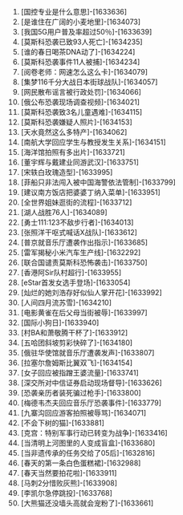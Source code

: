 
1. [国控专业是什么意思]-[1633636]
1. [是谁住在广阔的小麦地里]-[1634073]
1. [我国5G用户普及率超过50％]-[1633639]
1. [莫斯科恐袭已致93人死亡]-[1634235]
1. [谁的春日喝茶DNA动了]-[1634224]
1. [莫斯科恐袭事件11人被捕]-[1634234]
1. [阅卷老师：网速怎么这么卡]-[1634079]
1. [集梦116千分大战日本街球战队]-[1634057]
1. [网民散布谣言被行政处罚]-[1634066]
1. [俄公布恐袭现场调查视频]-[1634021]
1. [莫斯科恐袭致3名儿童遇难]-[1634115]
1. [莫斯科恐袭嫌疑人照片]-[1634153]
1. [天水竟然这么多特产]-[1634062]
1. [南航大学回应学生与教授发生关系]-[1634151]
1. [海洋馆拍照有多出片]-[1633721]
1. [董宇辉与戴建业同游武汉]-[1633751]
1. [宋轶白玫瑰造型]-[1633995]
1. [菲船只非法闯入被中国海警依法管制]-[1633799]
1. [建议南方饭店把婆婆丁纳入菜单]-[1633951]
1. [全世界姐妹逛街的流程]-[1633712]
1. [湖人战胜76人]-[1634089]
1. [勇士111:123不敌步行者]-[1634013]
1. [张照洋干呕式喊话X战队]-[1633612]
1. [普京就音乐厅遭袭作出指示]-[1633685]
1. [雷军揭秘小米汽车生产线]-[1632292]
1. [联合国谴责莫斯科恐怖袭击]-[1633750]
1. [香港阿Sir队村超行]-[1633955]
1. [eStar首发女选手登场]-[1633054]
1. [灿烂的她刘浩存好似仙人掌开花]-[1633992]
1. [人间四月流苏雪]-[1634210]
1. [电影黄雀在后父母当街被辱]-[1633997]
1. [国际小狗日]-[1633940]
1. [村BA和萧敬腾干杯了]-[1633912]
1. [五哈团斜坡剪彩快碎了]-[1634180]
1. [俄驻华使馆就音乐厅遭袭发声]-[1633807]
1. [拉塞尔詹姆斯比翼双飞]-[1634154]
1. [女子回应被指蹭王婆流量]-[1633741]
1. [深交所对中信证券启动现场督导]-[1633626]
1. [恐袭亲历者装死骗过枪手]-[1633800]
1. [梅德韦杰夫回应音乐厅恐袭事件]-[1633779]
1. [九寨沟回应游客拍照被辱骂]-[1634071]
1. [不会下树的猫]-[1633881]
1. [克宫：特别军事行动已转变为战争]-[1633416]
1. [当清明上河图里的人变成盲盒]-[1633680]
1. [当非遗传承的任务交给了05后]-[1632816]
1. [春天的第一条白色蛋糕裙]-[1632988]
1. [春天当然要拍花啦]-[1633911]
1. [马刺2分惜败灰熊]-[1633908]
1. [李凯尔急停跳投]-[1633768]
1. [大熊猫还没墙头高就会宠粉了]-[1633661]